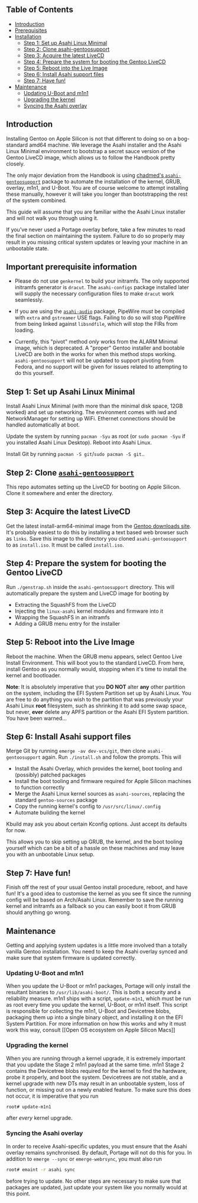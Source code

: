 ## Table of Contents
- [Introduction](#Introduction)
- [Prerequisites](#Important-prerequisite-information)
- [Installation](#Step-1-Set-up-Asahi-Linux-Minimal)
  * [Step 1: Set up Asahi Linux Minimal](#Step-1-Set-up-Asahi-Linux-Minimal)
  * [Step 2: Clone asahi-gentoosupport](#Step-2-Clone-asahi-gentoosupport)
  * [Step 3: Acquire the latest LiveCD](#Step-3-Acquire-the-latest-LiveCD)
  * [Step 4: Prepare the system for booting the Gentoo LiveCD](#Step-4-Prepare-the-system-for-booting-the-Gentoo-LiveCD)
  * [Step 5: Reboot into the Live Image](#Step-5-Reboot-into-the-Live-Image)
  * [Step 6: Install Asahi support files](#Step-6-Install-Asahi-support-files)
  * [Step 7: Have fun!](#Step-7-Have-fun)
- [Maintenance](#Maintenance)
  * [Updating U-Boot and m1n1](#Updating-U-Boot-and-m1n1)
  * [Upgrading the kernel](#Upgrading-the-kernel)
  * [Syncing the Asahi overlay](#Syncing-the-Asahi-overlay)

## Introduction
Installing Gentoo on Apple Silicon is not that different to doing so on a bog-standard amd64 machine.
We leverage the Asahi installer and the Asahi Linux Minimal environment to bootstrap a secret sauce version
of the Gentoo LiveCD image, which allows us to follow the Handbook pretty closely.

The only major deviation from the Handbook is using [chadmed's `asahi-gentoosupport`](https://github.com/chadmed/asahi-gentoosupport) package to automate the
installation of the kernel, GRUB, overlay, m1n1, and U-Boot. You are of course welcome to attempt installing
these manually, however it will take you longer than bootstrapping the rest of the system combined.

This guide will assume that you are familiar withe the Asahi Linux installer and will not walk you through using
it.

If you've never used a Portage overlay before, take a few minutes to read the final section on maintaining the system.
Failure to do so properly may result in you missing critical system updates or leaving your machine in an unbootable state.

## Important prerequisite information
* Please do not use `genkernel` to build your initramfs. The only supported initramfs generator is `dracut`. The `asahi-configs`
  package installed later will supply the necessary configuration files to make `dracut` work seamlessly.

* If you are using the [`asahi-audio`](https://github.com/chadmed/asahi-audio) package, PipeWire _must_ be compiled with `extra` 
  and `gstreamer` USE flags. Failing to do so will stop PipeWire from being linked against `libsndfile`, which will stop the
  FIRs from loading.

* Currently, this "pivot" method *only* works from the ALARM Minimal image, which is deprecated. A "proper" Gentoo installer
  and bootable LiveCD are both in the works for when this method stops working. `asahi-gentoosupport` will not be updated
  to support pivoting from Fedora, and no support will be given for issues related to attempting to do this yourself.

## Step 1: Set up Asahi Linux Minimal
Install Asahi Linux Minimal (with more than the minimal disk space, 12GB worked) and set up networking.
The environment comes with iwd and NetworkManager for setting up WiFi. Ethernet connections
should be handled automatically at boot.

Update the system by running `pacman -Syu` as root (or `sudo pacman -Syu` if you installed Asahi Linux Desktop).
Reboot into Asahi Linux.

Install Git by running `pacman -S git`/`sudo pacman -S git`..

## Step 2: Clone [`asahi-gentoosupport`](https://github.com/chadmed/asahi-gentoosupport)
This repo automates setting up the LiveCD for booting on Apple Silicon. Clone it somewhere and enter the directory.

## Step 3: Acquire the latest LiveCD
Get the latest install-arm64-minimal image from the [Gentoo downloads site](https://www.gentoo.org/downloads/). It's probably easiest to do this by installing a text
based web browser such as `links`. Save this image to the directory you cloned `asahi-gentoosupport` to as `install.iso`.
It must be called `install.iso`. 

## Step 4: Prepare the system for booting the Gentoo LiveCD
Run `./genstrap.sh` inside the `asahi-gentoosupport` directory. This will automatically prepare the system and LiveCD image for booting by
* Extracting the SquashFS from the LiveCD
* Injecting the `linux-asahi` kernel modules and firmware into it
* Wrapping the SquashFS in an initramfs
* Adding a GRUB menu entry for the installer

## Step 5: Reboot into the Live Image
Reboot the machine. When the GRUB menu appears, select Gentoo Live Install Environment. This will boot you to the standard LiveCD.
From here, install Gentoo as you normally would, stopping when it's time to install the kernel and bootloader.

**Note**: It is absolutely imperative that you **DO NOT** alter **any** other partition
on the system, including the EFI System Partition set up by Asahi Linux. You
are free to do anything you wish to the partition that was previously your
Asahi Linux **root** filesystem, such as shrinking it to add some swap space,
but never, **ever** delete any APFS partition or the Asahi EFI System partition.
You have been warned...

## Step 6: Install Asahi support files
Merge Git by running `emerge -av dev-vcs/git`, then clone `asahi-gentoosupport` again. Run `./install.sh` and follow the prompts. This will
* Install the Asahi Overlay, which provides the kernel, boot tooling and (possibly) patched packages
* Install the boot tooling and firmware required for Apple Silicon machines to function correctly
* Merge the Asahi Linux kernel sources as `asahi-sources`, replacing the standard `gentoo-sources` package
* Copy the running kernel's config to `/usr/src/linux/.config`
* Automate building the kernel

Kbuild may ask you about certain Kconfig options. Just accept its defaults for now.

This allows you to skip setting up GRUB, the kernel, and the boot tooling yourself which can be a bit of a hassle on these
machines and may leave you with an unbootable Linux setup.

## Step 7: Have fun!
Finish off the rest of your usual Gentoo install procedure, reboot, and have fun! It's a good idea to customise the kernel as
you see fit since the running config will be based on Arch/Asahi Linux. Remember to save the running kernel and initramfs as
a fallback so you can easily boot it from GRUB should anything go wrong.

## Maintenance
Getting and applying system updates is a little more involved than a totally vanilla Gentoo installation. You need to keep
the Asahi overlay synced and make sure that system firmware is updated correctly.

### Updating U-Boot and m1n1
When you update the U-Boot or m1n1 packages, Portage will only install the resultant binaries to `/usr/lib/asahi-boot/`.
This is both a security and a reliability measure. m1n1 ships with a script, `update-m1n1`, which must be run as root
every time you update the kernel, U-Boot, or m1n1 itself. This script is responsible for collecting the m1n1, U-Boot
and Devicetree blobs, packaging them up into a single binary object, and installing it on the EFI System Partition.
For more information on how this works and why it must work this way, consult [[Open OS ecosystem on Apple Silicon Macs]]

### Upgrading the kernel
When you are running through a kernel upgrade, it is extremely important that you update the Stage 2 m1n1 payload at the
same time. m1n1 Stage 2 contains the Devicetree blobs required for the kernel to find the hardware, probe it properly, and
boot the system. Devicetrees are not stable, and a kernel upgrade with new DTs may result in an unbootable system, loss of
function, or missing out on a newly enabled feature. To make sure this does not occur, it is imperative that you run
```bash
root# update-m1n1
```
after *every* kernel upgrade. 

### Syncing the Asahi overlay
In order to receive Asahi-specific updates, you must ensure that the Asahi overlay remains synchronised. By default,
Portage will not do this for you. In addition to `emerge --sync` or `emerge-webrsync`, you must also run
```bash
root# emaint -r asahi sync
```
before trying to update. No other steps are necessary to make sure that packages are updated, just update 
your system like you normally would at this point.

